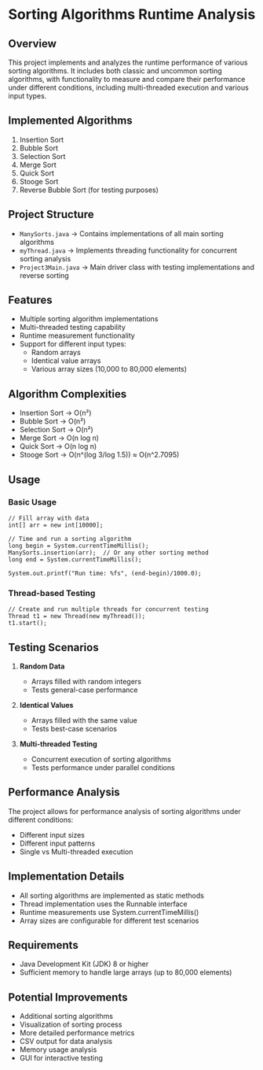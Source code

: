 # Sorting Algorithms Runtime Analysis

## Overview
This project implements and analyzes the runtime performance of various sorting algorithms. It includes both classic and uncommon sorting algorithms, with functionality to measure and compare their performance under different conditions, including multi-threaded execution and various input types.

## Implemented Algorithms
1. Insertion Sort
2. Bubble Sort
3. Selection Sort
4. Merge Sort
5. Quick Sort
6. Stooge Sort
7. Reverse Bubble Sort (for testing purposes)

## Project Structure
- `ManySorts.java` → Contains implementations of all main sorting algorithms
- `myThread.java` → Implements threading functionality for concurrent sorting analysis
- `Project3Main.java` → Main driver class with testing implementations and reverse sorting

## Features
- Multiple sorting algorithm implementations
- Multi-threaded testing capability
- Runtime measurement functionality
- Support for different input types:
  - Random arrays
  - Identical value arrays
  - Various array sizes (10,000 to 80,000 elements)

## Algorithm Complexities
- Insertion Sort → O(n²)
- Bubble Sort → O(n²)
- Selection Sort → O(n²)
- Merge Sort → O(n log n)
- Quick Sort → O(n log n)
- Stooge Sort → O(n^(log 3/log 1.5)) ≈ O(n^2.7095)

## Usage

### Basic Usage
```
// Fill array with data
int[] arr = new int[10000];

// Time and run a sorting algorithm
long begin = System.currentTimeMillis();
ManySorts.insertion(arr);  // Or any other sorting method
long end = System.currentTimeMillis();

System.out.printf("Run time: %fs", (end-begin)/1000.0);
```

### Thread-based Testing
```
// Create and run multiple threads for concurrent testing
Thread t1 = new Thread(new myThread());
t1.start();
```

## Testing Scenarios
1. **Random Data**
   - Arrays filled with random integers
   - Tests general-case performance

2. **Identical Values**
   - Arrays filled with the same value
   - Tests best-case scenarios

3. **Multi-threaded Testing**
   - Concurrent execution of sorting algorithms
   - Tests performance under parallel conditions

## Performance Analysis
The project allows for performance analysis of sorting algorithms under different conditions:
- Different input sizes
- Different input patterns
- Single vs Multi-threaded execution

## Implementation Details
- All sorting algorithms are implemented as static methods
- Thread implementation uses the Runnable interface
- Runtime measurements use System.currentTimeMillis()
- Array sizes are configurable for different test scenarios

## Requirements
- Java Development Kit (JDK) 8 or higher
- Sufficient memory to handle large arrays (up to 80,000 elements)

## Potential Improvements
- Additional sorting algorithms
- Visualization of sorting process
- More detailed performance metrics
- CSV output for data analysis
- Memory usage analysis
- GUI for interactive testing
